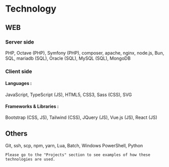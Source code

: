 # Technology
## WEB
### Server side
PHP, Octave (PHP), Symfony (PHP), composer, apache, nginx, node.js, Bun, SQL, mariadb (SQL), Oracle (SQL), MySQL (SQL), MongoDB
### Client side
#### Languages :
JavaScript, TypeScript (JS), HTML5, CSS3, Sass (CSS), SVG
#### Frameworks & Libraries :
Bootstrap (CSS, JS), Tailwind (CSS),
JQuery (JS), Vue.js (JS), React (JS)
## Others
Git, ssh, scp, npm, yarn, Lua, Batch, Windows PowerShell, Python

```
Please go to the "Projects" section to see examples of how these technologies are used.
```
